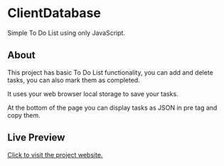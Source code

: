 # ClientDatabase

Simple To Do List using only JavaScript.

## About

This project has basic To Do List functionality, you can add and delete tasks, you can also mark them as completed.

It uses your web browser local storage to save your tasks.

At the bottom of the page you can display tasks as JSON in pre tag and copy them.

## Live Preview

<p><a href="https://kreattehak.github.io/Tasker/" target="_blank">Click to visit the project website.</a></p>